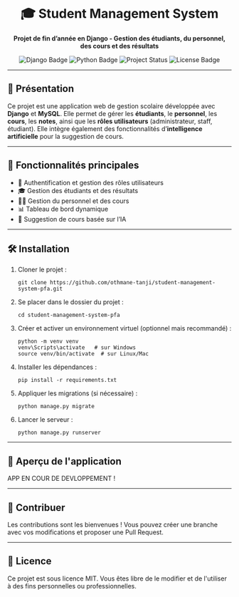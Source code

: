 <h1 align="center">🎓 Student Management System</h1>

<p align="center">
  <strong>Projet de fin d’année en Django - Gestion des étudiants, du personnel, des cours et des résultats</strong>
</p>

<p align="center">
  <img src="https://img.shields.io/badge/Django-4.0+-green?style=flat&logo=django" alt="Django Badge"/>
  <img src="https://img.shields.io/badge/Python-3.10-blue?style=flat&logo=python" alt="Python Badge"/>
  <img src="https://img.shields.io/badge/Status-En%20cours-orange" alt="Project Status"/>
  <img src="https://img.shields.io/badge/License-MIT-lightgrey" alt="License Badge"/>
</p>

---

<h2>📌 Présentation</h2>

<p>
Ce projet est une application web de gestion scolaire développée avec <strong>Django</strong> et <strong>MySQL</strong>. 
Elle permet de gérer les <strong>étudiants</strong>, le <strong>personnel</strong>, les <strong>cours</strong>, les <strong>notes</strong>, ainsi que les <strong>rôles utilisateurs</strong> (administrateur, staff, étudiant).
Elle intègre également des fonctionnalités d’<strong>intelligence artificielle</strong> pour la suggestion de cours.
</p>

---

<h2>🧩 Fonctionnalités principales</h2>

<ul>
  <li>🔐 Authentification et gestion des rôles utilisateurs</li>
  <li>🎓 Gestion des étudiants et des résultats</li>
  <li>👨‍🏫 Gestion du personnel et des cours</li>
  <li>📊 Tableau de bord dynamique</li>
  <li>🧠 Suggestion de cours basée sur l’IA</li>
</ul>

---

<h2>🛠️ Installation</h2>

<ol>
  <li>Cloner le projet :</li>

  <pre><code>git clone https://github.com/othmane-tanji/student-management-system-pfa.git</code></pre>

  <li>Se placer dans le dossier du projet :</li>

  <pre><code>cd student-management-system-pfa</code></pre>

  <li>Créer et activer un environnement virtuel (optionnel mais recommandé) :</li>

  <pre><code>python -m venv venv
venv\Scripts\activate   # sur Windows
source venv/bin/activate  # sur Linux/Mac</code></pre>

  <li>Installer les dépendances :</li>

  <pre><code>pip install -r requirements.txt</code></pre>

  <li>Appliquer les migrations (si nécessaire) :</li>

  <pre><code>python manage.py migrate</code></pre>

  <li>Lancer le serveur :</li>

  <pre><code>python manage.py runserver</code></pre>
</ol>

---

<h2>📸 Aperçu de l'application</h2>

<p>
APP EN COUR DE DEVLOPPEMENT !
</p>


---

<h2>🤝 Contribuer</h2>

<p>
Les contributions sont les bienvenues ! Vous pouvez créer une branche avec vos modifications et proposer une Pull Request.
</p>

---

<h2>📄 Licence</h2>

<p>
Ce projet est sous licence MIT. Vous êtes libre de le modifier et de l'utiliser à des fins personnelles ou professionnelles.
</p>
